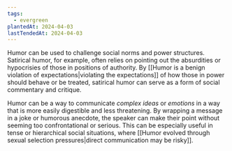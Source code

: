 ```yaml
---
tags:
  - evergreen
plantedAt: 2024-04-03
lastTendedAt: 2024-04-03
---
```

Humor can be used to challenge social norms and power structures. Satirical humor, for example, often relies on pointing out the absurdities or hypocrisies of those in positions of authority. By [[Humor is a benign violation of expectations|violating the expectations]] of how those in power should behave or be treated, satirical humor can serve as a form of social commentary and critique.

Humor can be a way to communicate *complex ideas* or *emotions* in a way that is more easily digestible and less threatening. By wrapping a message in a joke or humorous anecdote, the speaker can make their point without seeming too confrontational or serious. This can be especially useful in tense or hierarchical social situations, where [[Humor evolved through sexual selection pressures|direct communication may be risky]].
